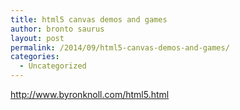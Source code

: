 ```yaml
---
title: html5 canvas demos and games
author: bronto saurus
layout: post
permalink: /2014/09/html5-canvas-demos-and-games/
categories:
  - Uncategorized
---
```

<http://www.byronknoll.com/html5.html>